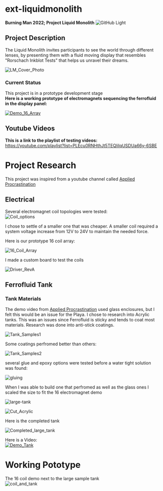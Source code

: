 # ext-liquidmonolith
**Burning Man 2022; Project Liquid Monolith**
![GitHub Light](https://github.com/github-light.png#gh-dark-mode-only)

## Project Description
The Liquid Monolith invites participants to see the world through different lenses, by presenting them with a fluid moving display that resembles "Rorschach Inkblot Tests" that helps us unravel their dreams.<br/>

![LM_Cover_Photo](https://github.com/Elipsit/ext-liquidmonolith/blob/main/pics/media/LM_Cover_Photo.jpg)

### Current Status
This project is in a prototype development stage<br/>
**Here is a working prototype of electromagnets sequencing the ferrofluid in the display panel:**

[![Demo_16_Array](https://img.youtube.com/vi/od863sYBf_k/0.jpg)](https://www.youtube.com/watch?v=od863sYBf_k)

## Youtube Videos
**This is a link to the playlist of testing videos:**<br/>
https://youtube.com/playlist?list=PLEcu0RNHthJt5TEQliIqUSDUa66y-6SBE

# Project Research

This project was inspired from a youtube channel called [Applied Procrastination](https://www.youtube.com/watch?v=5PFgVtzsXHM)

## Electrical
Several electromagnet coil topologies were tested:<br/>
![Coil_options](https://github.com/Elipsit/ext-liquidmonolith/blob/main/pics/prototypes/coil_options.jpg)

I chose to settle of a smaller one that was cheaper. A smaller coil required a system voltage increase from 12V to 24V to maintain the needed force.<br/>

Here is our prototype 16 coil array:<br/>

![16_Coil_Array](https://github.com/Elipsit/ext-liquidmonolith/blob/main/pics/prototypes/16%20Coil%20Array.jpg)

I made a custom board to test the coils <br/>

![Driver_RevA](https://github.com/Elipsit/ext-liquidmonolith/blob/main/pics/prototypes/Coil-Driver_Rev_A.jpg)

## Ferrofluid Tank

### Tank Materials

The demo video from [Applied Procrastination](https://www.youtube.com/watch?v=5PFgVtzsXHM) used glass enclosures, but I felt this would be an issue for the Playa.
I chose to research into Acrylic tanks. This was an issues since Ferrofluid is sticky and tends to coat most materials.
Research was done into anti-stick coatings.

![Tank_Samples1](https://github.com/Elipsit/ext-liquidmonolith/blob/main/pics/prototypes/Tank_Samples_1.jpg)

Some coatings perfromed better than others:<br/>

![Tank_Samples2](https://github.com/Elipsit/ext-liquidmonolith/blob/main/pics/prototypes/Tank_Samples-2.jpg)

several glue and epoxy options were tested before a water tight solution was found:<br/>

![gluing](https://github.com/Elipsit/ext-liquidmonolith/blob/main/pics/prototypes/Glueing%20acrylic.jpg)

When I was able to build one that perfromed as well as the glass ones I scaled the size to fit the 16 electromagnet demo<br/>

![large-tank](https://github.com/Elipsit/ext-liquidmonolith/blob/main/pics/prototypes/Large-tank.jpg)


![Cut_Acrylic](https://github.com/Elipsit/ext-liquidmonolith/blob/main/pics/prototypes/cut_acrylic.jpg)

Here is the completed tank<br/>

![Completed_large_tank](https://github.com/Elipsit/ext-liquidmonolith/blob/main/pics/prototypes/completed_large_tank.jpg)

Here is a Video:<br/>
[![Demo_Tank](https://img.youtube.com/vi/9LUUrNeGJJY/0.jpg)](https://www.youtube.com/watch?v=9LUUrNeGJJY)

# Working Pototype

The 16 coil demo next to the large sample tank<br/>
![coil_and_tank](https://github.com/Elipsit/ext-liquidmonolith/blob/main/pics/prototypes/Coils_and%20_tank.jpg)







